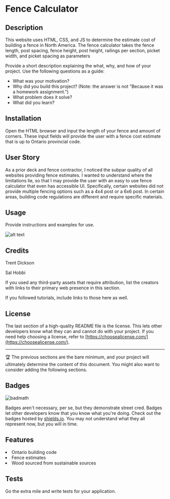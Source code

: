 # Fence Calculator

## Description

This website uses HTML, CSS, and JS to determine the estimate cost of building a fence in North America. The fence calculator takes the fence length, post spacing, fence height, post height, railings per section, picket width, and picket spacing as parameters   


Provide a short description explaining the what, why, and how of your project. Use the following questions as a guide:

- What was your motivation?
- Why did you build this project? (Note: the answer is not "Because it was a homework assignment.")
- What problem does it solve?
- What did you learn?


## Installation

Open the HTML browser and input the length of your fence and amount of corners. These input fields will provide the user with a fence cost estimate that is up to Ontario provincial code.

## User Story

As a prior deck and fence contractor, I noticed the subpar quality of all websites providing fence estimates. I wanted to understand where the limitations lie, so that I may provide the user with an easy to use fence calculator that even has accessible UI. Specifically, certain websites did not provide multiple fencing options such as a 4x4 post or a 6x6 post. In certain areas, building code regulations are different and require specific materials. 

## Usage

Provide instructions and examples for use.

![alt text](assets/images/screenshot.png)


## Credits

Trent Dickson

Sal Hobbi

If you used any third-party assets that require attribution, list the creators with links to their primary web presence in this section.

If you followed tutorials, include links to those here as well.

## License

The last section of a high-quality README file is the license. This lets other developers know what they can and cannot do with your project. If you need help choosing a license, refer to [https://choosealicense.com/](https://choosealicense.com/).

---

🏆 The previous sections are the bare minimum, and your project will ultimately determine the content of this document. You might also want to consider adding the following sections.

## Badges

![badmath](https://img.shields.io/github/languages/top/lernantino/badmath)

Badges aren't necessary, per se, but they demonstrate street cred. Badges let other developers know that you know what you're doing. Check out the badges hosted by [shields.io](https://shields.io/). You may not understand what they all represent now, but you will in time.

## Features

<li>Ontario building code</li>
<li>Fence estimates</li>
<li>Wood sourced from sustainable sources</li>

## Tests

Go the extra mile and write tests for your application.